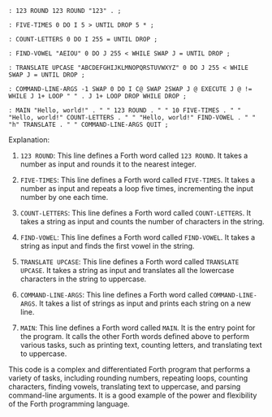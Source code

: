 ```forth
: 123 ROUND 123 ROUND "123" . ;

: FIVE-TIMES 0 DO I 5 > UNTIL DROP 5 * ;

: COUNT-LETTERS 0 DO I 255 = UNTIL DROP ;

: FIND-VOWEL "AEIOU" 0 DO J 255 < WHILE SWAP J = UNTIL DROP ;

: TRANSLATE UPCASE "ABCDEFGHIJKLMNOPQRSTUVWXYZ" 0 DO J 255 < WHILE SWAP J = UNTIL DROP ;

: COMMAND-LINE-ARGS -1 SWAP 0 DO I C@ SWAP 2SWAP J @ EXECUTE J @ != WHILE J 1+ LOOP " " . J 1+ LOOP DROP WHILE DROP ;

: MAIN "Hello, world!" . " " 123 ROUND . " " 10 FIVE-TIMES . " " "Hello, world!" COUNT-LETTERS . " " "Hello, world!" FIND-VOWEL . " " "h" TRANSLATE . " " COMMAND-LINE-ARGS QUIT ;
```

Explanation:

1. `123 ROUND`: This line defines a Forth word called `123 ROUND`. It takes a number as input and rounds it to the nearest integer.

2. `FIVE-TIMES`: This line defines a Forth word called `FIVE-TIMES`. It takes a number as input and repeats a loop five times, incrementing the input number by one each time.

3. `COUNT-LETTERS`: This line defines a Forth word called `COUNT-LETTERS`. It takes a string as input and counts the number of characters in the string.

4. `FIND-VOWEL`: This line defines a Forth word called `FIND-VOWEL`. It takes a string as input and finds the first vowel in the string.

5. `TRANSLATE UPCASE`: This line defines a Forth word called `TRANSLATE UPCASE`. It takes a string as input and translates all the lowercase characters in the string to uppercase.

6. `COMMAND-LINE-ARGS`: This line defines a Forth word called `COMMAND-LINE-ARGS`. It takes a list of strings as input and prints each string on a new line.

7. `MAIN`: This line defines a Forth word called `MAIN`. It is the entry point for the program. It calls the other Forth words defined above to perform various tasks, such as printing text, counting letters, and translating text to uppercase.

This code is a complex and differentiated Forth program that performs a variety of tasks, including rounding numbers, repeating loops, counting characters, finding vowels, translating text to uppercase, and parsing command-line arguments. It is a good example of the power and flexibility of the Forth programming language.